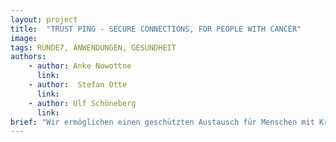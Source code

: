 ```yaml
---
layout: project
title:  "TRUST PING - SECURE CONNECTIONS, FOR PEOPLE WITH CANCER"
image:
tags: RUNDE7, ANWENDUNGEN, GESUNDHEIT
authors:
    - author: Anke Nowottne
      link:
    - author:  Stefan Otte
      link:
    - author: Ulf Schöneberg
      link:
brief: "Wir ermöglichen einen geschützten Austausch für Menschen mit Krebserkrankungen."
---
```


